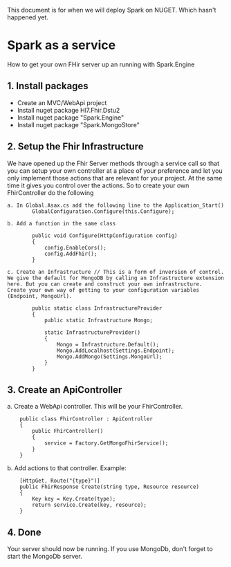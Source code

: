 This document is for when we will deploy Spark on NUGET. Which hasn't happened yet.

# Spark as a service

How to get your own FHir server up an running with Spark.Engine 

## 1. Install packages
- Create an MVC/WebApi project
- Install nuget package Hl7.Fhir.Dstu2
- Install nuget package "Spark.Engine"
- Install nuget package "Spark.MongoStore"


## 2. Setup the Fhir Infrastructure
We have opened up the Fhir Server methods through a service call so that you can setup your own controller at a place of your preference and let you only implement those actions that are relevant for your project.
At the same time it gives you control over the actions. So to create your own FhirController do the following
	
	a. In Global.Asax.cs add the following line to the Application_Start()
			GlobalConfiguration.Configure(this.Configure);
			
	b. Add a function in the same class
			
			public void Configure(HttpConfiguration config)
			{
				config.EnableCors();
				config.AddFhir();
			}
	
	c. Create an Infrastructure // This is a form of inversion of control. We give the default for MongoDB by calling an Infrastructure extension here. But you can create and construct your own infrastructure.
	Create your own way of getting to your configuration variables (Endpoint, MongoUrl). 
	
			public static class InfrastructureProvider
			{
				public static Infrastructure Mongo;

				static InfrastructureProvider()
				{
					Mongo = Infrastructure.Default();
					Mongo.AddLocalhost(Settings.Endpoint);
					Mongo.AddMongo(Settings.MongoUrl);
				}
			}
	
## 3. Create an ApiController

a. Create a WebApi controller. This will be your FhirController.

	    public class FhirController : ApiController
		{
			public FhirController()
			{
				service = Factory.GetMongoFhirService();
			}
		}

b. Add actions to that controller. Example:

		[HttpGet, Route("{type}")]
		public FhirResponse Create(string type, Resource resource)
		{
			Key key = Key.Create(type);
			return service.Create(key, resource);   
		}

	
## 4. Done	
Your server should now be running.
If you use MongoDb, don't forget to start the MongoDb server.